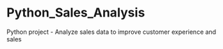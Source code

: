 # Python_Sales_Analysis
Python project - Analyze sales data to improve customer experience and sales
